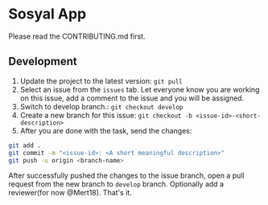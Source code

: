 # Sosyal App

Please read the CONTRIBUTING.md first.

## Development

1. Update the project to the latest version: `git pull`
2. Select an issue from the `issues` tab. Let everyone know you are working on this issue, add a comment to the issue and you will be assigned.
3. Switch to develop branch.: `git checkout develop`
4. Create a new branch for this issue: `git checkout -b <issue-id>-<short-description>`
5. After you are done with the task, send the changes:

```bash
git add .
git commit -m "<issue-id>: <A short meaningful description>"
git push -u origin <branch-name>
```

After successfully pushed the changes to the issue branch, open a pull request from the new branch to `develop` branch. Optionally add a reviewer(for now @Mert18). That's it.
